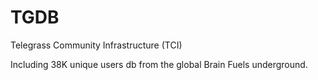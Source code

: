 # TGDB
Telegrass Community Infrastructure (TCI)

Including 38K unique users db from the global Brain Fuels underground.
